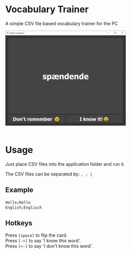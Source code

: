 # Vocabulary Trainer

A simple CSV file based vocabulary trainer for the PC

<img src="doc/screenshot_1.png" width="75%"><br><br>

# Usage
Just place CSV files into the application folder and run it.

The CSV files can be separated by: `, ; |`

## Example
```csv
Hello;Hallo
English;Englisch
```

## Hotkeys

Press `[space]` to flip the card.  
Press `[->]` to say 'I know this word'.  
Press `[<-]` to say 'I don't know this word'.